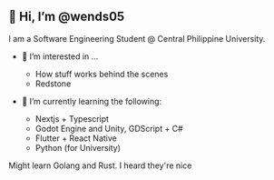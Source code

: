 👋 Hi, I’m @wends05
  -

I am a Software Engineering Student @ Central Philippine University.


- 👀 I’m interested in ...
  - How stuff works behind the scenes 
  - Redstone 

  



- 🌱 I’m currently learning the following:
  - Nextjs + Typescript
  - Godot Engine and Unity, GDScript + C#
  - Flutter + React Native
  - Python (for University)

Might learn Golang and Rust. I heard they're nice



<!---
wends05/wends05 is a ✨ special ✨ repository because its `README.md` (this file) appears on your GitHub profile.
You can click the Preview link to take a look at your changes.
--->
